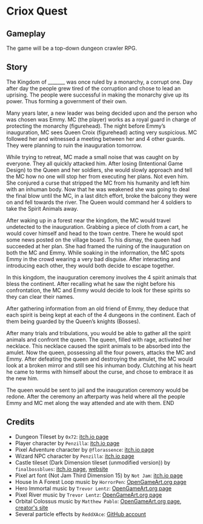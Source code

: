 # Criox Quest

## Gameplay

The game will be a top-down dungeon crawler RPG.

## Story

The Kingdom of _______ was once ruled by a monarchy, a corrupt one. Day after day the people grew tired of the corruption and chose to lead an uprising. The people were successful in making the monarchy give up its power. Thus forming a government of their own.

Many years later, a new leader was being decided upon and the person who was chosen was Emmy. MC (the player) works as a royal guard in charge of protecting the monarchy (figurehead). The night before Emmy’s inauguration, MC sees Queen Croix (figurehead) acting very suspicious. MC followed her and witnessed a meeting between her and 4 other guards. They were planning to ruin the inauguration tomorrow.

While trying to retreat, MC made a small noise that was caught on by everyone. They all quickly attacked him. After losing (Intentional Game Design) to the Queen and her soldiers, she would slowly approach and tell the MC how no one will stop her from executing her plans. Not even him. She conjured a curse that stripped the MC from his humanity and left him with an inhuman body. Now that he was weakened she was going to deal the final blow until the MC, in a last ditch effort, broke the balcony they were on and fell towards the river. The Queen would command her 4 soldiers to take the Spirit Animals away.

After waking up in a forest near the kingdom, the MC would travel undetected to the inauguration. Grabbing a piece of cloth from a cart, he would cover himself and head to the town centre. There he would spot some news posted on the village board. To his dismay, the queen had succeeded at her plan. She had framed the ruining of the inauguration on both the MC and Emmy. While soaking in the information, the MC spots Emmy in the crowd wearing a very bad disguise. After interacting and introducing each other, they would both decide to escape together.

In this kingdom, the inauguration ceremony involves the 4 spirit animals that bless the continent. After recalling what he saw the night before his confrontation, the MC and Emmy would decide to look for these spirits so they can clear their names.

After gathering information from an old friend of Emmy, they deduce that each spirit is being kept at each of the 4 dungeons in the continent. Each of them being guarded by the Queen’s knights (Bosses). 

After many trials and tribulations, you would be able to gather all the spirit animals and confront the queen. The queen, filled with rage, activated her necklace. This necklace caused the spirit animals to be absorbed into the amulet. Now the queen, possessing all the four powers, attacks the MC and Emmy. After defeating the queen and destroying the amulet, the MC would look at a broken mirror and still see his inhuman body. Clutching at his heart he came to terms with himself about the curse, and chose to embrace it as the new him.

The queen would be sent to jail and the inauguration ceremony would be redone. After the ceremony an afterparty was held where all the people Emmy and MC met along the way attended and ate with them. END


## Credits

* Dungeon Tileset by `0x72`: [itch.io page](https://0x72.itch.io/dungeontileset-ii)
* Player character by `Penzilla`: [itch.io page](https://penzilla.itch.io/hooded-protagonist)
* Pixel Adventure character by `@florassence`: [itch.io page](https://florassence.itch.io/pixel-sprite-pack)
* Wizard NPC character by `Penzilla`: [itch.io page](https://penzilla.itch.io/magic-wizard)
* Castle tileset (Dark Dimension tileset (unmodified version)) by `finalbossblues`: [itch.io page](https://finalbossblues.itch.io/dark-dimension-tileset), [website](http://www.timefantasy.net/)
* Pixel art font (Not Jam Third Dimension 15) by `Not Jam`: [itch.io page](https://not-jam.itch.io/not-jam-third-dimension-15)
* House In A Forest Loop music by `HorrorPen`: [OpenGameArt.org page](https://opengameart.org/content/loop-house-in-a-forest)
* Hero Immortal music by `Trevor Lentz`: [OpenGameArt.org page](https://opengameart.org/content/hero-immortal)
* Pixel River music by `Trevor Lentz`: [OpenGameArt.org page](https://opengameart.org/content/pixel-river)
* Orbital Colossus music by `Matthew Pablo`: [OpenGameArt.org page](https://opengameart.org/content/space-boss-battle-theme), [creator's site](https://matthewpablo.com/services/)
* Several particle effects by `ReddXAce`: [GitHub account](https://github.com/ReddXAce)
